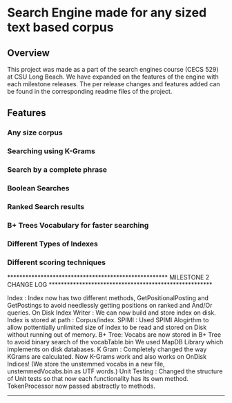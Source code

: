 # Search Engine made for any sized text based corpus

## Overview
  This project was made as a part of the search engines course (CECS 529) at CSU Long Beach. We have expanded on the features of the engine with each milestone releases. The per release changes and features added can be found in the corresponding readme files of the project.
  
## Features

### Any size corpus 

### Searching using K-Grams 

### Search by a complete phrase

### Boolean Searches

### Ranked Search results

### B+ Trees Vocabulary for faster searching

### Different Types of Indexes

### Different scoring techniques 

***************************************************** MILESTONE 2 CHANGE LOG ******************************************************

Index : Index now has two different methods, GetPositionalPosting and GetPostings to avoid needlessly getting positions on ranked and And/Or queries.
On Disk Index Writer : We can now build and store index on disk. Index is stored at path : Corpus/index.
SPIMI : Used SPIMI Alogirthm to allow pottentially unlimited size of index to be read and stored on Disk without running out of memory.
B+ Tree: Vocabs are now stored in B+ Tree to avoid binary search of the vocabTable.bin We used MapDB Library which implements on disk databases.
K Gram : Completely changed the way KGrams are calculated. Now K-Grams work and also works on OnDisk Indices! (We store the unstemmed vocabs in a new file, unstemmedVocabs.bin as UTF words.)
Unit Testing : Changed the structure of Unit tests so that now each functionality has its own method.
TokenProcessor now passed abstractly to methods.


***************************************************************************************************************************************
